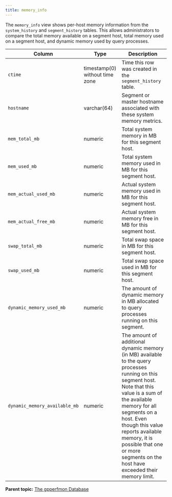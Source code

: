 ```yaml
---
title: memory_info 
---
```


The `memory_info` view shows per-host memory information from the `system_history` and `segment_history` tables. This allows administrators to compare the total memory available on a segment host, total memory used on a segment host, and dynamic memory used by query processes.

|Column|Type|Description|
|------|----|-----------|
|`ctime`|timestamp\(0\) without time zone|Time this row was created in the `segment_history` table.|
|`hostname`|varchar\(64\)|Segment or master hostname associated with these system memory metrics.|
|`mem_total_mb`|numeric|Total system memory in MB for this segment host.|
|`mem_used_mb`|numeric|Total system memory used in MB for this segment host.|
|`mem_actual_used_mb`|numeric|Actual system memory used in MB for this segment host.|
|`mem_actual_free_mb`|numeric|Actual system memory free in MB for this segment host.|
|`swap_total_mb`|numeric|Total swap space in MB for this segment host.|
|`swap_used_mb`|numeric|Total swap space used in MB for this segment host.|
|`dynamic_memory_used_mb`|numeric|The amount of dynamic memory in MB allocated to query processes running on this segment.|
|`dynamic_memory_available_mb`|numeric|The amount of additional dynamic memory \(in MB\) available to the query processes running on this segment host. Note that this value is a sum of the available memory for all segments on a host. Even though this value reports available memory, it is possible that one or more segments on the host have exceeded their memory limit.|

**Parent topic:** [The gpperfmon Database](../gpperfmon/dbref.html)

